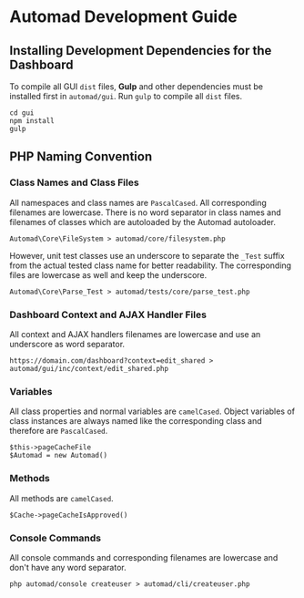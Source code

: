 # Automad Development Guide

## Installing Development Dependencies for the Dashboard

To compile all GUI `dist` files, **Gulp** and other dependencies must be installed first in `automad/gui`. Run `gulp` to compile all `dist` files.

    cd gui
    npm install
    gulp

## PHP Naming Convention

### Class Names and Class Files

All namespaces and class names are `PascalCased`. All corresponding filenames are lowercase. There is no word separator in class names and filenames of classes which are autoloaded by the Automad autoloader. 

    Automad\Core\FileSystem > automad/core/filesystem.php
    
However, unit test classes use an underscore to separate the `_Test` suffix from the actual tested class name for better readability. The corresponding files are lowercase as well and keep the underscore.

    Automad\Core\Parse_Test > automad/tests/core/parse_test.php
    
### Dashboard Context and AJAX Handler Files

All context and AJAX handlers filenames are lowercase and use an underscore as word separator.

    https://domain.com/dashboard?context=edit_shared > automad/gui/inc/context/edit_shared.php
    
### Variables

All class properties and normal variables are `camelCased`. Object variables of class instances are always named like the corresponding class and therefore are `PascalCased`.

    $this->pageCacheFile
    $Automad = new Automad()

### Methods

All methods are `camelCased`.

    $Cache->pageCacheIsApproved()
    
### Console Commands

All console commands and corresponding filenames are lowercase and don't have any word separator.

    php automad/console createuser > automad/cli/createuser.php
    
    